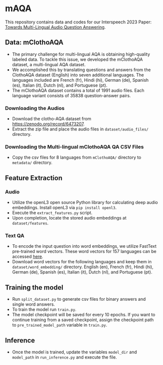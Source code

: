 # mAQA
This repository contains data and codes for our Interspeech 2023 Paper: [Towards Multi-Lingual Audio Question Answering](https://www.isca-speech.org/archive/pdfs/interspeech_2023/behera23_interspeech.pdf).

## Data: mClothoAQA
- The primary challenge for multi-lingual AQA is obtaining high-quality labeled data. To tackle this issue, we developed the mClothoAQA dataset, a multi-lingual AQA dataset.
- We accomplished this by translating questions and answers from the ClothoAQA dataset (English) into seven additional languages. The languages included are French (fr), Hindi (hi), German (de), Spanish (es), Italian (it), Dutch (nl), and Portuguese (pt).
- The mClothoAQA dataset contains a total of 1991 audio files. Each language variant consists of 35838 question-answer pairs.

###  Downloading the Audios
- Download the clotho-AQA dataset from https://zenodo.org/record/6473207.
- Extract the zip file and place the audio files in `dataset/audio_files/` directory.

### Downloading the Multi-lingual mClothoAQA QA CSV Files
- Copy the csv files for 8 languages from `mClothoAQA/` directory to `metadata/` directory.

##  Feature Extraction

### Audio
- Utilize the openL3 open source Python library for calculating deep audio embeddings. Install openL3 via `pip install openl3`.
- Execute the `extract_features.py` script.
- Upon completion, locate the stored audio embeddings at `dataset/features`.

### Text QA
- To encode the input question into word embeddings, we utilize FastText pre-trained word vectors. These word vectors for 157 languages can be accessed [here](https://fasttext.cc/docs/en/crawl-vectors.html).
- Download word vectors for the following languages and keep them in `dataset/word_embedding/` directory. English (en), French (fr), Hindi (hi), German (de), Spanish (es), Italian (it), Dutch (nl), and Portuguese (pt).

##  Training the model
- Run `split_dataset.py` to generate csv files for binary answers and single word answers.
- To train the model run `train.py`.
- The model checkpoint will be saved for every 10 epochs. If you want to continue training from a saved checkpoint, assign the checkpoint path to `pre_trained_model_path` variable in `train.py`.

##  Inference
- Once the model is trained, update the variables `model_dir` and `model_path` in `run_inference.py` and execute the file.

